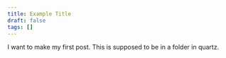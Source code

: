 ```yaml
---
title: Example Title
draft: false
tags: []
---
```

 
I want to make my first post. This is supposed to be in a folder in quartz.